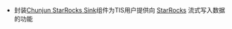 * 封装[Chunjun StarRocks Sink](https://github.com/DTStack/chunjun/tree/master/chunjun-connectors/chunjun-connector-starrocks)组件为TIS用户提供向
[StarRocks](https://www.starrocks.com/zh-CN/index) 流式写入数据的功能

